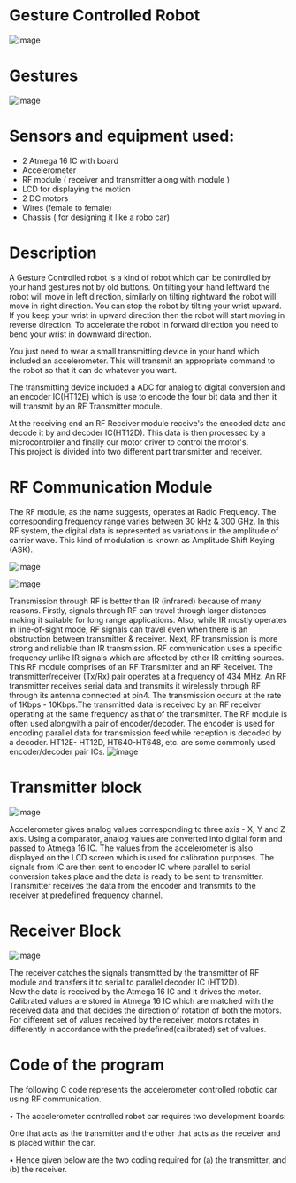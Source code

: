 # Gesture Controlled Robot

![image](https://user-images.githubusercontent.com/43897597/59242966-c0c8e200-8bdb-11e9-84e6-0969136021c7.png)

# Gestures 
![image](https://user-images.githubusercontent.com/43897597/59243002-ef46bd00-8bdb-11e9-850e-308dd8b5c6f4.png)

# Sensors and equipment used: 
<ul>
<li>2 Atmega 16 IC with board </li> 
<li>Accelerometer  </li> 
<li>RF module ( receiver and transmitter along with module )  </li> 
<li>LCD for displaying the motion </li> 
<li>2 DC motors  </li> 
<li>Wires (female to female) </li> 
<li>Chassis  ( for designing it like a robo car)</li> 
</ul>

# Description 
 
A Gesture Controlled robot is a kind of robot which can be controlled by your hand gestures not by old buttons. On tilting your hand leftward the robot will move in left direction, similarly on tilting rightward the robot will move in right direction. You can stop the robot by tilting your wrist upward. If you keep your wrist in upward direction then the robot will start moving in reverse direction. To accelerate the robot in forward direction you need to bend your wrist in downward direction.  
 
You just need to wear a small transmitting device in your hand which included an accelerometer. This will transmit an appropriate command to the robot so that it can do whatever you want.  
 
The transmitting device included a ADC for analog to digital conversion and an encoder IC(HT12E) which is use to encode the four bit data and then it will transmit by an RF Transmitter module. 
 
At the receiving end an RF Receiver module receive's the encoded data and decode it by and decoder IC(HT12D). This data is then  processed by a microcontroller  and finally our motor driver to control the motor's.  
This project is divided into two different part transmitter and receiver. 

# RF Communication Module
The RF module, as the name suggests, operates at Radio Frequency. The corresponding frequency range varies between 30 kHz & 300 GHz. In this RF system, the digital data is represented as variations in the amplitude of carrier wave. This kind of modulation is known as Amplitude Shift Keying (ASK).

![image](https://user-images.githubusercontent.com/43897597/59243164-94619580-8bdc-11e9-8940-272ba2ba1eb3.png)

![image](https://user-images.githubusercontent.com/43897597/59243176-9e839400-8bdc-11e9-8246-6424195d5acb.png)

Transmission through RF is better than IR (infrared) because of many reasons. Firstly, signals through RF can travel through larger distances making it suitable for long range applications. Also, while IR mostly operates in line-of-sight mode, RF signals can travel even when there is an obstruction between transmitter & receiver. Next, RF transmission is more strong and reliable than IR transmission. RF communication uses a specific frequency unlike IR signals which are affected by other IR emitting sources.
This RF module comprises of an RF Transmitter and an RF Receiver. The transmitter/receiver (Tx/Rx) pair operates at a frequency of 434 MHz. An RF transmitter receives serial data and transmits it wirelessly through RF through its antenna connected at pin4. The transmission occurs at the rate of 1Kbps - 10Kbps.The transmitted data is received by an RF receiver operating at the same frequency as that of the transmitter.
The RF module is often used alongwith a pair of encoder/decoder. The encoder is used for encoding parallel data for transmission feed while reception is decoded by a decoder.  HT12E- HT12D, HT640-HT648, etc. are some commonly used encoder/decoder pair ICs.
![image](https://user-images.githubusercontent.com/43897597/59243202-b4915480-8bdc-11e9-8282-b556db35e9d0.png)

# Transmitter block 
![image](https://user-images.githubusercontent.com/43897597/59242890-75aecf00-8bdb-11e9-8b7a-8b146cf0e120.png)

Accelerometer gives analog values corresponding to three axis - X, Y and Z axis. 
Using a comparator, analog values are converted into digital form and passed to Atmega 16 IC. The values from the accelerometer is also displayed on the LCD screen which is used for calibration purposes. 
The signals from IC are then sent to encoder IC where parallel to serial conversion takes place and the data is ready to be sent to transmitter.  
Transmitter receives the data from the encoder and transmits to the receiver at predefined frequency channel.  

# Receiver Block 
![image](https://user-images.githubusercontent.com/43897597/59242925-99721500-8bdb-11e9-8803-8dde3f2d99a3.png)

The receiver catches the signals transmitted by the transmitter of RF module and transfers it to serial to parallel decoder IC (HT12D).  
Now the data is received by the Atmega 16 IC and it drives the motor. Calibrated values are stored in Atmega 16 IC which are matched with the received data and that decides the direction of rotation of both the motors.  
For different set of values received by the receiver, motors rotates in differently in accordance with the predefined(calibrated) set of values.  

# Code of the program 

The following C code represents the accelerometer controlled robotic car using RF communication.

•	The accelerometer controlled robot car requires two development boards:

 One that acts as the transmitter and the other that acts as the receiver and is placed within the car. 

•	Hence given below are the two coding required for (a) the transmitter, and (b) the receiver. 
